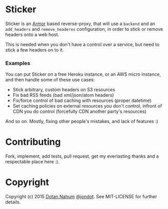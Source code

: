 # Sticker


Sticker is an [Armor](https://github.com/jondot/armor) based reverse-proxy, that
will use a `backend` and an `add_headers` and `remove_headeres` configuration,
in order to stick or remove headers onto a web host.

This is needed when you don't have a control over a service, but need to
stick a few headers on to it.


### Examples

You can put Sticker on a free Heroku instance, or an AWS micro instance, and
then handle some of these use cases:

* Stick arbitrary, custom headers on S3 resources
* Fix bad RSS feeds (bad xml/json/atom headers)
* Fix/force control of bad caching with resources (proper datetime)
* Set caching policies on external resources you don't control, infront of CDN
you do control (forcefully CDN another party's resources)

And so on. Mostly, fixing other people's mistakes, and lack of features :)



# Contributing

Fork, implement, add tests, pull request, get my everlasting thanks and a respectable place here :).


# Copyright

Copyright (c) 2015 [Dotan Nahum](http://gplus.to/dotan) [@jondot](http://twitter.com/jondot). See MIT-LICENSE for further details.




